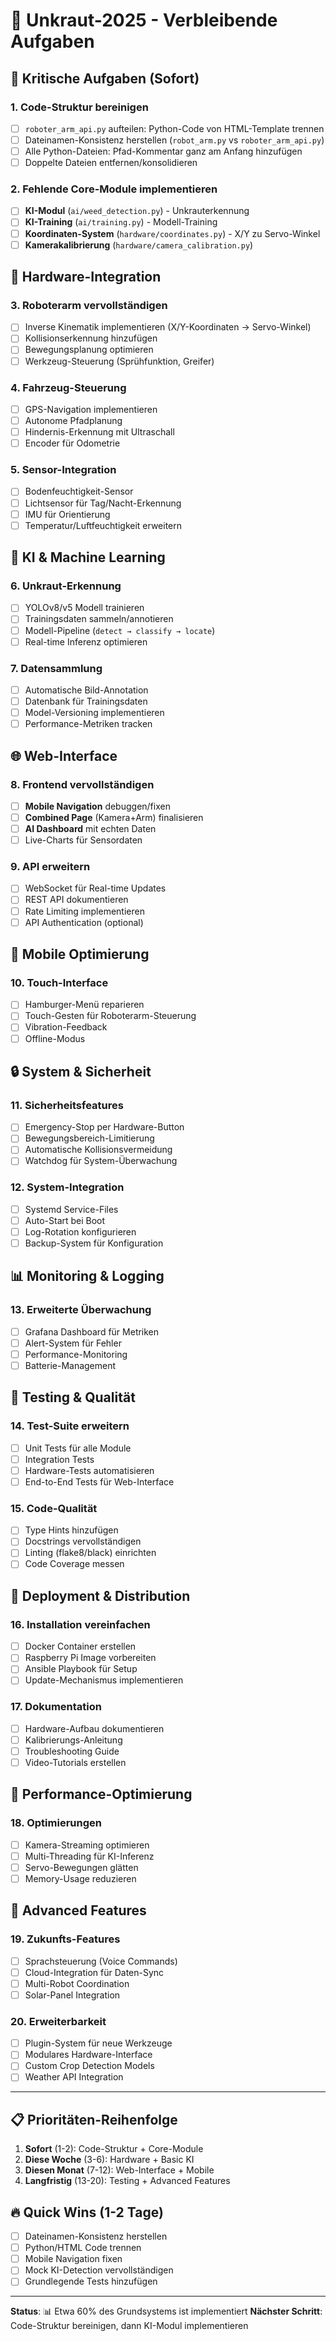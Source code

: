 # 🤖 Unkraut-2025 - Verbleibende Aufgaben

## 🚨 Kritische Aufgaben (Sofort)

### 1. **Code-Struktur bereinigen**
- [ ] `roboter_arm_api.py` aufteilen: Python-Code von HTML-Template trennen
- [ ] Dateinamen-Konsistenz herstellen (`robot_arm.py` vs `roboter_arm_api.py`)
- [ ] Alle Python-Dateien: Pfad-Kommentar ganz am Anfang hinzufügen
- [ ] Doppelte Dateien entfernen/konsolidieren

### 2. **Fehlende Core-Module implementieren**
- [ ] **KI-Modul** (`ai/weed_detection.py`) - Unkrauterkennung
- [ ] **KI-Training** (`ai/training.py`) - Modell-Training
- [ ] **Koordinaten-System** (`hardware/coordinates.py`) - X/Y zu Servo-Winkel
- [ ] **Kamerakalibrierung** (`hardware/camera_calibration.py`)

## 🔧 Hardware-Integration

### 3. **Roboterarm vervollständigen**
- [ ] Inverse Kinematik implementieren (X/Y-Koordinaten → Servo-Winkel)
- [ ] Kollisionserkennung hinzufügen
- [ ] Bewegungsplanung optimieren
- [ ] Werkzeug-Steuerung (Sprühfunktion, Greifer)

### 4. **Fahrzeug-Steuerung**
- [ ] GPS-Navigation implementieren
- [ ] Autonome Pfadplanung
- [ ] Hindernis-Erkennung mit Ultraschall
- [ ] Encoder für Odometrie

### 5. **Sensor-Integration**
- [ ] Bodenfeuchtigkeit-Sensor
- [ ] Lichtsensor für Tag/Nacht-Erkennung
- [ ] IMU für Orientierung
- [ ] Temperatur/Luftfeuchtigkeit erweitern

## 🧠 KI & Machine Learning

### 6. **Unkraut-Erkennung**
- [ ] YOLOv8/v5 Modell trainieren
- [ ] Trainingsdaten sammeln/annotieren
- [ ] Modell-Pipeline (`detect → classify → locate`)
- [ ] Real-time Inferenz optimieren

### 7. **Datensammlung**
- [ ] Automatische Bild-Annotation
- [ ] Datenbank für Trainingsdaten
- [ ] Model-Versioning implementieren
- [ ] Performance-Metriken tracken

## 🌐 Web-Interface

### 8. **Frontend vervollständigen**
- [ ] **Mobile Navigation** debuggen/fixen
- [ ] **Combined Page** (Kamera+Arm) finalisieren
- [ ] **AI Dashboard** mit echten Daten
- [ ] Live-Charts für Sensordaten

### 9. **API erweitern**
- [ ] WebSocket für Real-time Updates
- [ ] REST API dokumentieren
- [ ] Rate Limiting implementieren
- [ ] API Authentication (optional)

## 📱 Mobile Optimierung

### 10. **Touch-Interface**
- [ ] Hamburger-Menü reparieren
- [ ] Touch-Gesten für Roboterarm-Steuerung
- [ ] Vibration-Feedback
- [ ] Offline-Modus

## 🔒 System & Sicherheit

### 11. **Sicherheitsfeatures**
- [ ] Emergency-Stop per Hardware-Button
- [ ] Bewegungsbereich-Limitierung
- [ ] Automatische Kollisionsvermeidung
- [ ] Watchdog für System-Überwachung

### 12. **System-Integration**
- [ ] Systemd Service-Files
- [ ] Auto-Start bei Boot
- [ ] Log-Rotation konfigurieren
- [ ] Backup-System für Konfiguration

## 📊 Monitoring & Logging

### 13. **Erweiterte Überwachung**
- [ ] Grafana Dashboard für Metriken
- [ ] Alert-System für Fehler
- [ ] Performance-Monitoring
- [ ] Batterie-Management

## 🧪 Testing & Qualität

### 14. **Test-Suite erweitern**
- [ ] Unit Tests für alle Module
- [ ] Integration Tests
- [ ] Hardware-Tests automatisieren
- [ ] End-to-End Tests für Web-Interface

### 15. **Code-Qualität**
- [ ] Type Hints hinzufügen
- [ ] Docstrings vervollständigen
- [ ] Linting (flake8/black) einrichten
- [ ] Code Coverage messen

## 🚀 Deployment & Distribution

### 16. **Installation vereinfachen**
- [ ] Docker Container erstellen
- [ ] Raspberry Pi Image vorbereiten
- [ ] Ansible Playbook für Setup
- [ ] Update-Mechanismus implementieren

### 17. **Dokumentation**
- [ ] Hardware-Aufbau dokumentieren
- [ ] Kalibrierungs-Anleitung
- [ ] Troubleshooting Guide
- [ ] Video-Tutorials erstellen

## 🎯 Performance-Optimierung

### 18. **Optimierungen**
- [ ] Kamera-Streaming optimieren
- [ ] Multi-Threading für KI-Inferenz
- [ ] Servo-Bewegungen glätten
- [ ] Memory-Usage reduzieren

## 🌟 Advanced Features

### 19. **Zukunfts-Features**
- [ ] Sprachsteuerung (Voice Commands)
- [ ] Cloud-Integration für Daten-Sync
- [ ] Multi-Robot Coordination
- [ ] Solar-Panel Integration

### 20. **Erweiterbarkeit**
- [ ] Plugin-System für neue Werkzeuge
- [ ] Modulares Hardware-Interface
- [ ] Custom Crop Detection Models
- [ ] Weather API Integration

---

## 📋 Prioritäten-Reihenfolge

1. **Sofort** (1-2): Code-Struktur + Core-Module
2. **Diese Woche** (3-6): Hardware + Basic KI
3. **Diesen Monat** (7-12): Web-Interface + Mobile
4. **Langfristig** (13-20): Testing + Advanced Features

## 🔥 Quick Wins (1-2 Tage)

- [ ] Dateinamen-Konsistenz herstellen
- [ ] Python/HTML Code trennen
- [ ] Mobile Navigation fixen
- [ ] Mock KI-Detection vervollständigen
- [ ] Grundlegende Tests hinzufügen

---

**Status**: 📊 Etwa 60% des Grundsystems ist implementiert
**Nächster Schritt**: Code-Struktur bereinigen, dann KI-Modul implementieren
